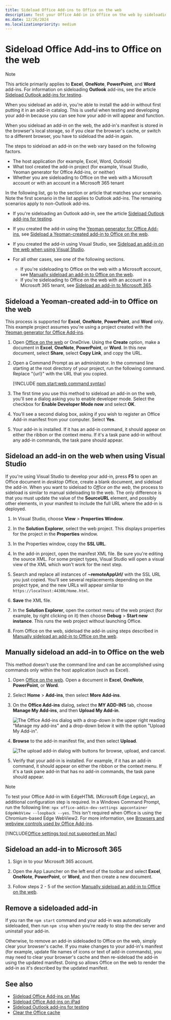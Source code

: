 ```yaml
---
title: Sideload Office Add-ins to Office on the web
description: Test your Office Add-in in Office on the web by sideloading.
ms.date: 12/26/2024
ms.localizationpriority: medium
---
```


# Sideload Office Add-ins to Office on the web

> [!NOTE]
> This article primarily applies to **Excel**, **OneNote**, **PowerPoint**, and **Word** add-ins. For information on sideloading **Outlook** add-ins, see the article [Sideload Outlook add-ins for testing](../outlook/sideload-outlook-add-ins-for-testing.md).

When you sideload an add-in, you're able to install the add-in without first putting it in an add-in catalog. This is useful when testing and developing your add-in because you can see how your add-in will appear and function.

When you sideload an add-in on the web, the add-in's manifest is stored in the browser's local storage, so if you clear the browser's cache, or switch to a different browser, you have to sideload the add-in again.

The steps to sideload an add-in on the web vary based on the following factors.

- The host application (for example, Excel, Word, Outlook)
- What tool created the add-in project (for example, Visual Studio, Yeoman generator for Office Add-ins, or neither)
- Whether you are sideloading to Office on the web with a Microsoft account or with an account in a Microsoft 365 tenant

In the following list, go to the section or article that matches your scenario. Note the first scenario in the list applies to Outlook add-ins. The remaining scenarios apply to non-Outlook add-ins.

- If you're sideloading an Outlook add-in, see the article [Sideload Outlook add-ins for testing](../outlook/sideload-outlook-add-ins-for-testing.md).
- If you created the add-in using the [Yeoman generator for Office Add-ins](../develop/yeoman-generator-overview.md), see [Sideload a Yeoman-created add-in to Office on the web](#sideload-a-yeoman-created-add-in-to-office-on-the-web).
- If you created the add-in using Visual Studio, see [Sideload an add-in on the web when using Visual Studio](#sideload-an-add-in-on-the-web-when-using-visual-studio).
- For all other cases, see one of the following sections.

  - If you're sideloading to Office on the web with a Microsoft account, see [Manually sideload an add-in to Office on the web](#manually-sideload-an-add-in-to-office-on-the-web).
  - If you're sideloading to Office on the web with an account in a Microsoft 365 tenant, see [Sideload an add-in to Microsoft 365](#sideload-an-add-in-to-microsoft-365).

## Sideload a Yeoman-created add-in to Office on the web

This process is supported for **Excel**, **OneNote**, **PowerPoint**, and **Word** only. This example project assumes you're using a project created with the [Yeoman generator for Office Add-ins](../develop/yeoman-generator-overview.md).

1. Open [Office on the web](https://office.live.com/) or OneDrive. Using the **Create** option, make a document in **Excel**, **OneNote**, **PowerPoint**, or **Word**. In this new document, select **Share**, select **Copy Link**, and copy the URL.

1. Open a Command Prompt as an administrator. In the command line starting at the root directory of your project, run the following command. Replace "{url}" with the URL that you copied.

    [!INCLUDE [npm start:web command syntax](../includes/start-web-sideload-instructions.md)]

1. The first time you use this method to sideload an add-in on the web, you'll see a dialog asking you to enable developer mode. Select the checkbox for **Enable Developer Mode now** and select **OK**.

1. You'll see a second dialog box, asking if you wish to register an Office Add-in manifest from your computer. Select **Yes**.

1. Your add-in is installed. If it has an add-in command, it should appear on either the ribbon or the context menu. If it's a task pane add-in without any add-in commands, the task pane should appear.

## Sideload an add-in on the web when using Visual Studio

If you're using Visual Studio to develop your add-in, press **F5** to open an Office document in *desktop* Office, create a blank document, and sideload the add-in. When you want to sideload to *Office on the web*, the process to sideload is similar to manual sideloading to the web. The only difference is that you must update the value of the **SourceURL** element, and possibly other elements, in your manifest to include the full URL where the add-in is deployed.

1. In Visual Studio, choose **View** > **Properties Window**.

1. In the **Solution Explorer**, select the web project. This displays properties for the project in the **Properties** window.

1. In the Properties window, copy the **SSL URL**.

1. In the add-in project, open the manifest XML file. Be sure you're editing the source XML. For some project types, Visual Studio will open a visual view of the XML which won't work for the next step.

1. Search and replace all instances of **~remoteAppUrl/** with the SSL URL you just copied. You'll see several replacements depending on the project type, and the new URLs will appear similar to `https://localhost:44300/Home.html`.

1. **Save** the XML file.

1. In the **Solution Explorer**, open the context menu of the web project (for example, by right clicking on it) then choose **Debug** > **Start new instance**. This runs the web project without launching Office.

1. From Office on the web, sideload the add-in using steps described in [Manually sideload an add-in to Office on the web](#manually-sideload-an-add-in-to-office-on-the-web).

## Manually sideload an add-in to Office on the web

This method doesn't use the command line and can be accomplished using commands only within the host application (such as Excel).

1. Open [Office on the web](https://office.com/). Open a document in **Excel**, **OneNote**, **PowerPoint**, or  **Word**. 

1. Select **Home** > **Add-ins**, then select **More Add-ins**.

1. On the **Office Add-ins** dialog, select the **MY ADD-INS** tab, choose **Manage My Add-ins**, and then **Upload My Add-in**.

    ![The Office Add-ins dialog with a drop-down in the upper right reading "Manage my add-ins" and a drop-down below it with the option "Upload My Add-in".](../images/office-add-ins-my-account.png)

1. **Browse** to the add-in manifest file, and then select **Upload**.

    ![The upload add-in dialog with buttons for browse, upload, and cancel.](../images/upload-add-in.png)

1. Verify that your add-in is installed. For example, if it has an add-in command, it should appear on either the ribbon or the context menu. If it's a task pane add-in that has no add-in commands, the task pane should appear.

> [!NOTE]
> To test your Office Add-in with EdgeHTML (Microsoft Edge Legacy), an additional configuration step is required. In a Windows Command Prompt, run the following line: `npx office-addin-dev-settings appcontainer EdgeWebView --loopback --yes`. This isn't required when Office is using the Chromium-based Edge WebView2. For more information, see [Browsers and webview controls used by Office Add-ins](../concepts/browsers-used-by-office-web-add-ins.md).

[!INCLUDE[Office settings tool not supported on Mac](../includes/tool-nonsupport-mac-note.md)]

## Sideload an add-in to Microsoft 365

1. Sign in to your Microsoft 365 account.

1. Open the App Launcher on the left end of the toolbar and select **Excel**, **OneNote**, **PowerPoint**, or **Word**, and then create a new document.

1. Follow steps 2 - 5 of the section [Manually sideload an add-in to Office on the web](#manually-sideload-an-add-in-to-office-on-the-web).

## Remove a sideloaded add-in

If you ran the `npm start` command and your add-in was automatically sideloaded, then run `npm stop` when you're ready to stop the dev server and uninstall your add-in.

Otherwise, to remove an add-in sideloaded to Office on the web, simply clear your browser's cache. If you make changes to your add-in's manifest (for example, update file names of icons or text of add-in commands), you may need to clear your browser's cache and then re-sideload the add-in using the updated manifest. Doing so allows Office on the web to render the add-in as it's described by the updated manifest.

## See also

- [Sideload Office Add-ins on Mac](sideload-an-office-add-in-on-mac.md)
- [Sideload Office Add-ins on iPad](sideload-an-office-add-in-on-ipad.md)
- [Sideload Outlook add-ins for testing](../outlook/sideload-outlook-add-ins-for-testing.md)
- [Clear the Office cache](clear-cache.md)
